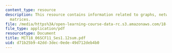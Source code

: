 ```yaml
---
content_type: resource
description: This resource contains information related to graphs, networks, and incidence
  matrices.
file: /media/https%3A/open-learning-course-data-rc.s3.amazonaws.com/18-06sc-linear-algebra-fall-2011/d71b25b942dd3dec0ede49d712deb4b0_MIT18_06SCF11_Ses1.12sum.pdf
file_type: application/pdf
resourcetype: Document
title: MIT18_06SCF11_Ses1.12sum.pdf
uid: d71b25b9-42dd-3dec-0ede-49d712deb4b0
---
```

